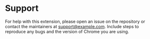 # Support

For help with this extension, please open an issue on the repository or contact the maintainers at support@example.com.
Include steps to reproduce any bugs and the version of Chrome you are using.
